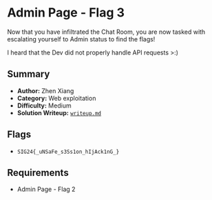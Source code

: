 # Admin Page - Flag 3

Now that you have infiltrated the Chat Room, you are now tasked with escalating yourself to Admin status to find the flags!

I heard that the Dev did not properly handle API requests >:)

## Summary
- **Author:** Zhen Xiang
- **Category:** Web exploitation
- **Difficulty:** Medium
- **Solution Writeup:** [`writeup.md`](./soln/writeup.md)

## Flags
- `SIG24{_uNSaFe_s3Ss1on_hIjAck1nG_}`

## Requirements
- Admin Page - Flag 2
